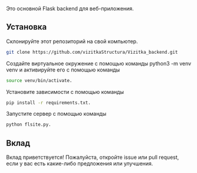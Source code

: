 Это основной Flask backend для веб-приложения.

## Установка

Склонируйте этот репозиторий на свой компьютер.
``` bash
git clone https://github.com/vizitkaStructura/Vizitka_backend.git
```
Создайте виртуальное окружение с помощью команды python3 -m venv venv и активируйте его с помощью команды
``` bash
source venv/bin/activate.
```
Установите зависимости с помощью команды
``` bash
pip install -r requirements.txt.
```
Запустите сервер с помощью команды
``` bash
python flsite.py.
```
## Вклад

Вклад приветствуется! Пожалуйста, откройте issue или pull request, если у вас есть какие-либо предложения или улучшения.

